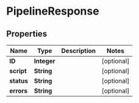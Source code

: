 
# PipelineResponse

## Properties
Name | Type | Description | Notes
------------ | ------------- | ------------- | -------------
**ID** | **Integer** |  |  [optional]
**script** | **String** |  |  [optional]
**status** | **String** |  |  [optional]
**errors** | **String** |  |  [optional]



